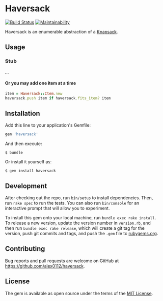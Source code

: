 # Haversack
[![Build Status](https://travis-ci.org/alex0112/haversack.svg?branch=master)](https://travis-ci.org/alex0112/haversack) [![Maintainability](https://api.codeclimate.com/v1/badges/7ff5206188bb44910d07/maintainability)](https://codeclimate.com/github/alex0112/haversack/maintainability)


Haversack is an enumerable abstraction of a [Knapsack](https://en.wikipedia.org/wiki/Knapsack_problem).

## Usage

### Stub
...

#### Or you may add one item at a time
```ruby
item = Haversack::Item.new
haversack.push item if haversack.fits_item? item
```

## Installation

Add this line to your application's Gemfile:

```ruby
gem 'haversack'
```

And then execute:

    $ bundle

Or install it yourself as:

    $ gem install haversack


## Development

After checking out the repo, run `bin/setup` to install dependencies. Then, run `rake spec` to run the tests. You can also run `bin/console` for an interactive prompt that will allow you to experiment.

To install this gem onto your local machine, run `bundle exec rake install`. To release a new version, update the version number in `version.rb`, and then run `bundle exec rake release`, which will create a git tag for the version, push git commits and tags, and push the `.gem` file to [rubygems.org](https://rubygems.org).

## Contributing

Bug reports and pull requests are welcome on GitHub at https://github.com/alex0112/haversack.

## License

The gem is available as open source under the terms of the [MIT License](https://opensource.org/licenses/MIT).
